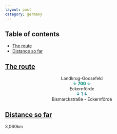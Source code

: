 ```yaml
---
layout: post
category: germany
---
```



## Table of contents
- [The route](#the-route)
- [Distance so far](#distance-so-far)

## [The route](#the-route)

<center> Landkrug-Goosefeld </center>

<center> <span style="color:#018d7c "> <b> ↓ 700 ↓ </b> </span> </center>

<center> Eckernförde </center>

<center> <span style="color:#0a738c "> <b> ↓ 1 ↓ </b> </span> </center>

<center> Bismarckstraße - Eckernförde </center>

## [Distance so far](#distance-so-far)

3,060km


















